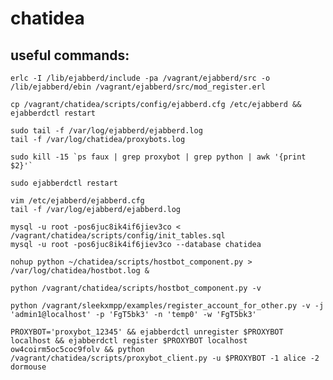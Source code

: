 chatidea
========

useful commands:
----------------

    erlc -I /lib/ejabberd/include -pa /vagrant/ejabberd/src -o /lib/ejabberd/ebin /vagrant/ejabberd/src/mod_register.erl
    
    cp /vagrant/chatidea/scripts/config/ejabberd.cfg /etc/ejabberd && ejabberdctl restart

    sudo tail -f /var/log/ejabberd/ejabberd.log
    tail -f /var/log/chatidea/proxybots.log

    sudo kill -15 `ps faux | grep proxybot | grep python | awk '{print $2}'`
    
    sudo ejabberdctl restart

    vim /etc/ejabberd/ejabberd.cfg 
    tail -f /var/log/ejabberd/ejabberd.log

    mysql -u root -pos6juc8ik4if6jiev3co < /vagrant/chatidea/scripts/config/init_tables.sql
    mysql -u root -pos6juc8ik4if6jiev3co --database chatidea

    nohup python ~/chatidea/scripts/hostbot_component.py > /var/log/chatidea/hostbot.log &

    python /vagrant/chatidea/scripts/hostbot_component.py -v

    python /vagrant/sleekxmpp/examples/register_account_for_other.py -v -j 'admin1@localhost' -p 'FgT5bk3' -n 'temp0' -w 'FgT5bk3'
  
    PROXYBOT='proxybot_12345' && ejabberdctl unregister $PROXYBOT localhost && ejabberdctl register $PROXYBOT localhost ow4coirm5oc5coc9folv && python /vagrant/chatidea/scripts/proxybot_client.py -u $PROXYBOT -1 alice -2 dormouse
